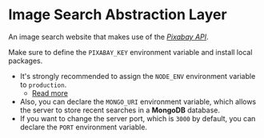 # Image Search Abstraction Layer

An image search website that makes use of the [*Pixabay API*](https://pixabay.com/api/docs/).

Make sure to define the `PIXABAY_KEY` environment variable and install local packages.

- It's strongly recommended to assign the `NODE_ENV` environment variable to `production`.
  - [Read more](https://expressjs.com/en/advanced/best-practice-performance.html#set-node_env-to-production)
- Also, you can declare the `MONGO_URI` environment variable, which allows the server to store recent searches in a **MongoDB** database.
- If you want to change the server port, which is `3000` by default, you can declare the `PORT` environment variable.
